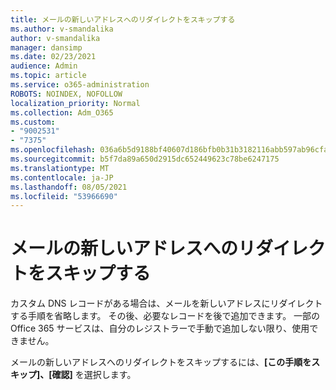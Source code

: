 ```yaml
---
title: メールの新しいアドレスへのリダイレクトをスキップする
ms.author: v-smandalika
author: v-smandalika
manager: dansimp
ms.date: 02/23/2021
audience: Admin
ms.topic: article
ms.service: o365-administration
ROBOTS: NOINDEX, NOFOLLOW
localization_priority: Normal
ms.collection: Adm_O365
ms.custom:
- "9002531"
- "7375"
ms.openlocfilehash: 036a6b5d9188bf40607d186bfb0b31b3182116abb597ab96cfad48f9b3026936
ms.sourcegitcommit: b5f7da89a650d2915dc652449623c78be6247175
ms.translationtype: MT
ms.contentlocale: ja-JP
ms.lasthandoff: 08/05/2021
ms.locfileid: "53966690"
---
```

# <a name="skip-redirecting-email-to-new-address"></a>メールの新しいアドレスへのリダイレクトをスキップする

カスタム DNS レコードがある場合は、メールを新しいアドレスにリダイレクトする手順を省略します。 その後、必要なレコードを後で追加できます。 一部の Office 365 サービスは、自分のレジストラーで手動で追加しない限り、使用できません。

メールの新しいアドレスへのリダイレクトをスキップするには、**[この手順をスキップ]、[確認]** を選択します。